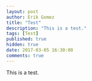 ```yaml
---
layout: post
author: Erik Gomez
title: "Test"
description: "This is a test."
tags: [Test]
published: true
hidden: true
date: 2017-03-05 16:30:00
comments: true
---
```


This is a test.
